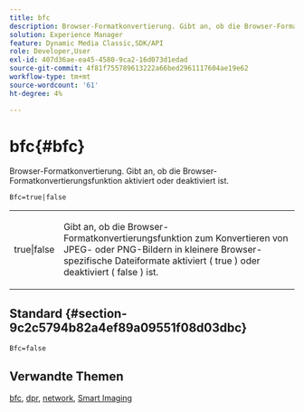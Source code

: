 ```yaml
---
title: bfc
description: Browser-Formatkonvertierung. Gibt an, ob die Browser-Formatkonvertierungsfunktion aktiviert oder deaktiviert ist.
solution: Experience Manager
feature: Dynamic Media Classic,SDK/API
role: Developer,User
exl-id: 407d36ae-ea45-4580-9ca2-16d073d1edad
source-git-commit: 4f81f755789613222a66bed2961117604ae19e62
workflow-type: tm+mt
source-wordcount: '61'
ht-degree: 4%

---
```


# bfc{#bfc}

Browser-Formatkonvertierung. Gibt an, ob die Browser-Formatkonvertierungsfunktion aktiviert oder deaktiviert ist.

<!--<a id="section_2768B2BEEE214676AA32F17E2A0E3343"></a>-->

`Bfc=true|false`

<table id="simpletable_998CF426296945FEA48D19E33B71A17E"> 
 <tr class="strow"> 
  <td class="stentry"> <p> <span class="codeph"> true|false </span> </p> </td> 
  <td class="stentry"> <p>Gibt an, ob die Browser-Formatkonvertierungsfunktion zum Konvertieren von JPEG- oder PNG-Bildern in kleinere Browser-spezifische Dateiformate aktiviert ( <span class="codeph"> true </span>) oder deaktiviert ( <span class="codeph"> false </span>) ist. </p> </td> 
 </tr> 
</table>

## Standard {#section-9c2c5794b82a4ef89a09551f08d03dbc}

`Bfc=false`

## Verwandte Themen

[bfc](/help/aem-is-ir-api/is-api/image-catalog/image-serving-api-ref/c-image-catalog-reference/c-attributes-reference/r-bfc.md), [dpr](/help/aem-is-ir-api/is-api/http-ref/image-serving-api-ref/c-http-protocol-reference/c-command-reference/r-dpr.md), [network](/help/aem-is-ir-api/is-api/http-ref/image-serving-api-ref/c-http-protocol-reference/c-command-reference/r-network.md), [Smart Imaging](https://experienceleague.adobe.com/docs/experience-manager-cloud-service/content/assets/dynamicmedia/imaging-faq.html?lang=de)

